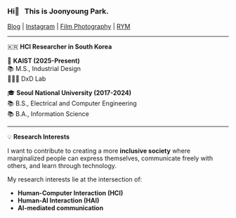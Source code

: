 ### Hi👋 &nbsp; This is __Joonyoung Park__. 
[Blog](https://joonyoung.dev) | [Instagram](https://www.instagram.com/partlyjadedyouth/) | [Film Photography](https://www.instagram.com/partlyjadedyesterdays/) | [RYM](https://rateyourmusic.com/~Proshuto)  

---
    
🇰🇷 __HCI Researcher in South Korea__  

🏫 __KAIST (2025-Present)__
<br/>
📚 M.S., Industrial Design
<br/>
🧑🏻‍💻 DxD Lab

🎓 __Seoul National University (2017-2024)__ 
<br/>
📚 B.S., Electrical and Computer Engineering
<br/>
📚 B.A., Information Science  

---

💡 __Research Interests__

I want to contribute to creating a more __inclusive society__ where marginalized people can express themselves, communicate freely with others, and learn through technology.

My research interests lie at the intersection of: 
- __Human-Computer Interaction (HCI)__
- __Human-AI Interaction (HAI)__
- __AI-mediated communication__

<!---
partlyjadedyouth/partlyjadedyouth is a ✨ special ✨ repository because its `README.md` (this file) appears on your GitHub profile.
You can click the Preview link to take a look at your changes.
--->

